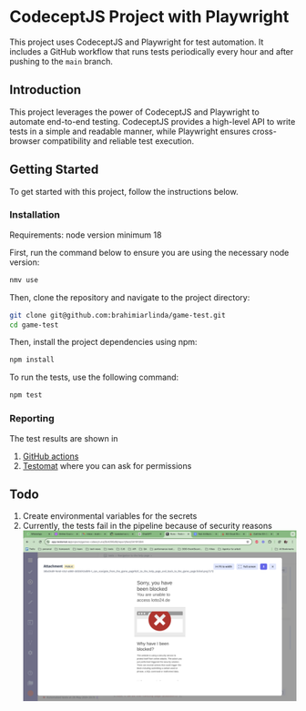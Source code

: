 # CodeceptJS Project with Playwright

This project uses CodeceptJS and Playwright for test automation. It includes a GitHub workflow that runs tests periodically every hour and after pushing to the `main` branch.

## Introduction

This project leverages the power of CodeceptJS and Playwright to automate end-to-end testing. CodeceptJS provides a high-level API to write tests in a simple and readable manner, while Playwright ensures cross-browser compatibility and reliable test execution.

## Getting Started

To get started with this project, follow the instructions below.

### Installation

Requirements: node version minimum 18

First, run the command below to ensure you are using the necessary node version:

```bash
nmv use
```

Then, clone the repository and navigate to the project directory:

```bash
git clone git@github.com:brahimiarlinda/game-test.git
cd game-test
```

Then, install the project dependencies using npm:
```bash
npm install
```

To run the tests, use the following command:
```bash
npm test
```

### Reporting

The test results are shown in
1. [GitHub actions](https://github.com/brahimiarlinda/game-test/actions/workflows/run-tests.yml)
2. [Testomat](https://app.testomat.io/projects/games-cdeec/runs) where you can ask for permissions

## Todo

1. Create environmental variables for the secrets
2. Currently, the tests fail in the pipeline because of security reasons
![Screenshot](./support/assets/failure.png) 

